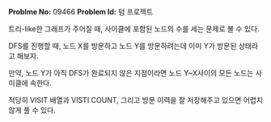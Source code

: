 **Problme No:** 09466
**Problem Id:** 텀 프로젝트


트리-like한 그래프가 주어질 때, 사이클에 포함된 노드의 수를 세는 문제로 볼 수 있다.


DFS를 진행할 때, 노드 X를 방문하고 노드 Y를 방문하려는데 이미 Y가 방문된 상태라고 해보자.


만약, 노드 Y가 아직 DFS가 완료되지 않은 지점이라면 노드 Y~X사이의 모든 노드는 사이클에 속한다.


적당히 VISIT 배열과 VISTI COUNT, 그리고 방문 이력을 잘 저장해주고 있으면 어렵지 않게 풀 수 있다.
